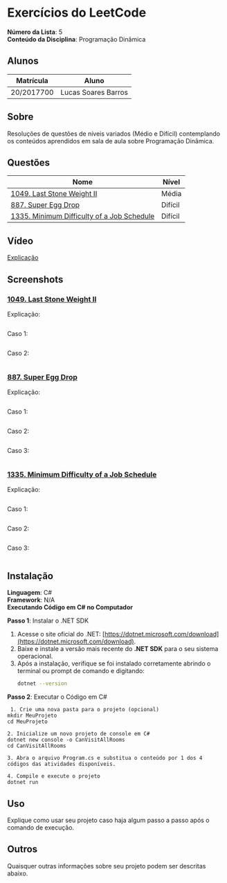 # Exercícios do LeetCode

**Número da Lista**: 5<br>
**Conteúdo da Disciplina**: Programação Dinâmica<br>

## Alunos

| Matrícula  | Aluno               |
| ---------- | ------------------- |
| 20/2017700 | Lucas Soares Barros |

## Sobre

Resoluções de questões de níveis variados (Médio e Difícil) contemplando os conteúdos aprendidos em sala de aula sobre Programação Dinâmica.

## Questões

| Nome                                                                                                                   | Nível   |
| ---------------------------------------------------------------------------------------------------------------------- | ------- |
| [1049. Last Stone Weight II](https://leetcode.com/problems/last-stone-weight-ii/description/)                          | Média   |
| [887. Super Egg Drop](https://leetcode.com/problems/super-egg-drop/description/)                                       | Difícil |
| [1335. Minimum Difficulty of a Job Schedule](https://leetcode.com/problems/minimum-difficulty-of-a-job-schedule/description/) | Difícil |

## Vídeo

[Explicação]()

## Screenshots

### [1049. Last Stone Weight II](https://leetcode.com/problems/last-stone-weight-ii/description/)

Explicação:

![]()<br>

Caso 1:

![]()<br>

Caso 2:

![]()<br>

### [887. Super Egg Drop](https://leetcode.com/problems/super-egg-drop/description/)

Explicação:

![]()<br>

Caso 1:

![]()<br>

Caso 2:

![]()<br>

Caso 3:

![]()<br>

### [1335. Minimum Difficulty of a Job Schedule](https://leetcode.com/problems/minimum-difficulty-of-a-job-schedule/description/)

Explicação:

![]()<br>
![]()<br>

Caso 1:

![]()<br>

Caso 2:

![]()<br>

Caso 3:

![]()<br>

## Instalação

**Linguagem**: C#<br>
**Framework**: N/A<br>
**Executando Código em C# no Computador**

**Passo 1**: Instalar o .NET SDK

1. Acesse o site oficial do .NET: [https://dotnet.microsoft.com/download](https://dotnet.microsoft.com/download).
2. Baixe e instale a versão mais recente do **.NET SDK** para o seu sistema operacional.
3. Após a instalação, verifique se foi instalado corretamente abrindo o terminal ou prompt de comando e digitando:
   ```bash
   dotnet --version
   ```

**Passo 2**: Executar o Código em C#

```
 1. Crie uma nova pasta para o projeto (opcional)
mkdir MeuProjeto
cd MeuProjeto

2. Inicialize um novo projeto de console em C#
dotnet new console -o CanVisitAllRooms
cd CanVisitAllRooms

3. Abra o arquivo Program.cs e substitua o conteúdo por 1 dos 4 códigos das atividades disponíveis.

4. Compile e execute o projeto
dotnet run
```

## Uso

Explique como usar seu projeto caso haja algum passo a passo após o comando de execução.

## Outros

Quaisquer outras informações sobre seu projeto podem ser descritas abaixo.

